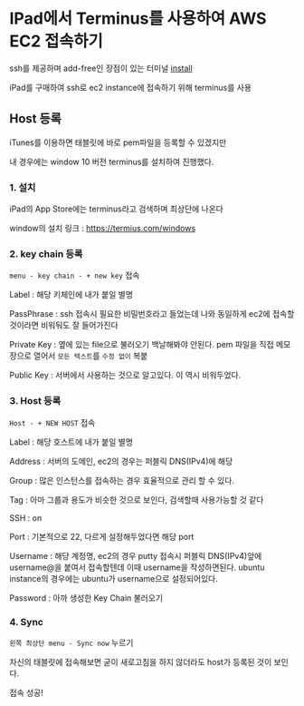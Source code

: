 # IPad에서 Terminus를 사용하여 AWS EC2 접속하기

ssh를 제공하며 add-free인 장점이 있는 터미널 [install](<https://termius.com/windows>)

iPad를 구매하여 ssh로 ec2 instance에 접속하기 위해 terminus를 사용



## Host 등록

iTunes를 이용하면 태블릿에 바로 pem파일을 등록할 수 있겠지만

내 경우에는 window 10 버전 terminus를 설치하여 진행했다.



### 1. 설치

iPad의 App Store에는 terminus라고 검색하며 최상단에 나온다

window의 설치 링크 : https://termius.com/windows



### 2. key chain 등록

`menu - key chain - + new key` 접속

Label : 해당 키체인에 내가 붙일 별명

PassPhrase : ssh 접속시 필요한 비밀번호라고 들었는데 나와 동일하게 ec2에 접속할 것이라면 비워둬도 잘 들어가진다

Private Key : 옆에 있는 file으로 불러오기 백날해봐야 안된다. pem 파일을 직접 메모장으로 열어서 `모든 텍스트`를 `수정 없이` 복붙

Public Key : 서버에서 사용하는 것으로 알고있다. 이 역시 비워두었다.



### 3. Host 등록

`Host - + NEW HOST` 접속

Label : 해당 호스트에 내가 붙일 별명

Address : 서버의 도메인, ec2의 경우는 퍼블릭 DNS(IPv4)에 해당

Group : 많은 인스턴스를 접속하는 경우 효율적으로 관리 할 수 있다.

Tag : 아마 그룹과 용도가 비슷한 것으로 보인다, 검색할때 사용가능할 것 같다



SSH : on

Port : 기본적으로 22, 다르게 설정해두었다면 해당 port

Username : 해당 계정명, ec2의 경우 putty 접속시 퍼블릭 DNS(IPv4)앞에 username@을 붙여서 접속할텐데 이때 username을 작성하면된다. ubuntu instance의 경우에는 ubuntu가 username으로 설정되어있다.

Password : 아까 생성한 Key Chain 불러오기



### 4. Sync

`왼쪽 최상단 menu - Sync now` 누르기

자신의 태블릿에 접속해보면 굳이 새로고침을 하지 않더라도 host가 등록된 것이 보인다.

접속 성공!
